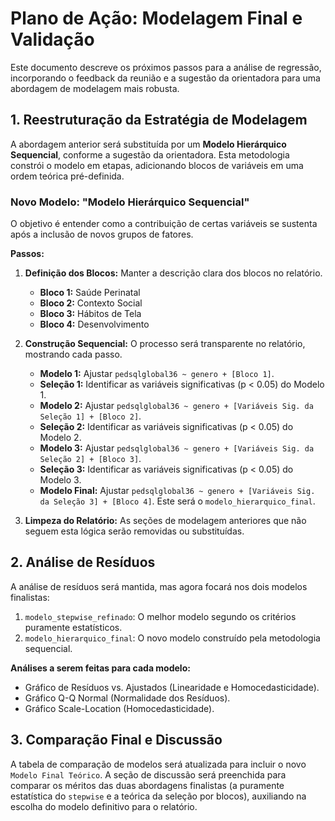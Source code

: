 # Plano de Ação: Modelagem Final e Validação

Este documento descreve os próximos passos para a análise de regressão, incorporando o feedback da reunião e a sugestão da orientadora para uma abordagem de modelagem mais robusta.

## 1. Reestruturação da Estratégia de Modelagem

A abordagem anterior será substituída por um **Modelo Hierárquico Sequencial**, conforme a sugestão da orientadora. Esta metodologia constrói o modelo em etapas, adicionando blocos de variáveis em uma ordem teórica pré-definida.

### Novo Modelo: "Modelo Hierárquico Sequencial"

O objetivo é entender como a contribuição de certas variáveis se sustenta após a inclusão de novos grupos de fatores.

**Passos:**

1.  **Definição dos Blocos:** Manter a descrição clara dos blocos no relatório.
    -   **Bloco 1:** Saúde Perinatal
    -   **Bloco 2:** Contexto Social
    -   **Bloco 3:** Hábitos de Tela
    -   **Bloco 4:** Desenvolvimento

2.  **Construção Sequencial:** O processo será transparente no relatório, mostrando cada passo.
    -   **Modelo 1:** Ajustar `pedsqlglobal36 ~ genero + [Bloco 1]`.
    -   **Seleção 1:** Identificar as variáveis significativas (p < 0.05) do Modelo 1.
    -   **Modelo 2:** Ajustar `pedsqlglobal36 ~ genero + [Variáveis Sig. da Seleção 1] + [Bloco 2]`.
    -   **Seleção 2:** Identificar as variáveis significativas (p < 0.05) do Modelo 2.
    -   **Modelo 3:** Ajustar `pedsqlglobal36 ~ genero + [Variáveis Sig. da Seleção 2] + [Bloco 3]`.
    -   **Seleção 3:** Identificar as variáveis significativas (p < 0.05) do Modelo 3.
    -   **Modelo Final:** Ajustar `pedsqlglobal36 ~ genero + [Variáveis Sig. da Seleção 3] + [Bloco 4]`. Este será o `modelo_hierarquico_final`.

3.  **Limpeza do Relatório:** As seções de modelagem anteriores que não seguem esta lógica serão removidas ou substituídas.

## 2. Análise de Resíduos

A análise de resíduos será mantida, mas agora focará nos dois modelos finalistas:
1.  `modelo_stepwise_refinado`: O melhor modelo segundo os critérios puramente estatísticos.
2.  `modelo_hierarquico_final`: O novo modelo construído pela metodologia sequencial.

**Análises a serem feitas para cada modelo:**
-   Gráfico de Resíduos vs. Ajustados (Linearidade e Homocedasticidade).
-   Gráfico Q-Q Normal (Normalidade dos Resíduos).
-   Gráfico Scale-Location (Homocedasticidade).

## 3. Comparação Final e Discussão

A tabela de comparação de modelos será atualizada para incluir o novo `Modelo Final Teórico`. A seção de discussão será preenchida para comparar os méritos das duas abordagens finalistas (a puramente estatística do `stepwise` e a teórica da seleção por blocos), auxiliando na escolha do modelo definitivo para o relatório. 